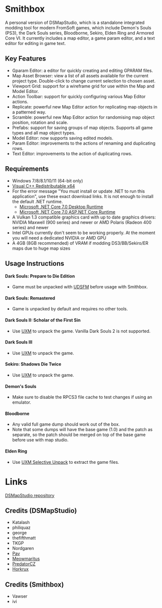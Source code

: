 # Smithbox
A personal version of DSMapStudio, which is a standalone integrated modding tool for modern FromSoft games, which include Demon's Souls (PS3), the Dark Souls series, Bloodborne, Sekiro, Elden Ring and Armored Core VI. It currently includes a map editor, a game param editor, and a text editor for editing in game text.

## Key Features
- Gparam Editor: a editor for quickly creating and editing GPARAM files.
- Map Asset Browser: view a list of all assets available for the current project type. Double-click to change current selection to chosen asset.
- Viewport Grid: support for a wireframe grid for use within the Map and Model Editor.
- Action Toolbar: support for quickly configuring various Map Editor actions.
- Replicate: powerful new Map Editor action for replicating map objects in a patterned way.
- Scramble: powerful new Map Editor action for randomising map object position, rotation and scale.
- Prefabs: support for saving groups of map objects. Supports all game types and all map object types.
- Model Editor: now supports saving edited models.
- Param Editor: improvements to the actions of renaming and duplicating rows.
- Text Editor: improvements to the action of duplicating rows.

## Requirements
* Windows 7/8/8.1/10/11 (64-bit only)
* [Visual C++ Redistributable x64](https://aka.ms/vs/16/release/vc_redist.x64.exe)
* For the error message "You must install or update .NET to run this application", use these exact download links. It is not enough to install the default .NET runtime.
  * [Microsoft .NET Core 7.0 Desktop Runtime](https://aka.ms/dotnet/7.0/windowsdesktop-runtime-win-x64.exe)
  * [Microsoft .NET Core 7.0 ASP.NET Core Runtime](https://aka.ms/dotnet/7.0/aspnetcore-runtime-win-x64.exe)
* A Vulkan 1.3 compatible graphics card with up to date graphics drivers: NVIDIA Maxwell (900 series) and newer or AMD Polaris (Radeon 400 series) and newer
* Intel GPUs currently don't seem to be working properly. At the moment you will need a dedicated NVIDIA or AMD GPU
* A 4GB (8GB recommended) of VRAM if modding DS3/BB/Sekiro/ER maps due to huge map sizes

## Usage Instructions
#### Dark Souls: Prepare to Die Edition
* Game must be unpacked with [UDSFM](https://www.nexusmods.com/darksouls/mods/1304) before usage with Smithbox.

#### Dark Souls: Remastered
* Game is unpacked by default and requires no other tools.

#### Dark Souls II: Scholar of the First Sin
* Use [UXM](https://www.nexusmods.com/sekiro/mods/26) to unpack the game. Vanilla Dark Souls 2 is not supported.

#### Dark Souls III
* Use [UXM](https://www.nexusmods.com/sekiro/mods/26) to unpack the game.

#### Sekiro: Shadows Die Twice
* Use [UXM](https://www.nexusmods.com/sekiro/mods/26) to unpack the game.

#### Demon's Souls
* Make sure to disable the RPCS3 file cache to test changes if using an emulator.

#### Bloodborne
* Any valid full game dump should work out of the box. 
* Note that some dumps will have the base game (1.0) and the patch as separate, so the patch should be merged on top of the base game before use with map studio.

#### Elden Ring
* Use [UXM Selective Unpack](https://github.com/Nordgaren/UXM-Selective-Unpack) to extract the game files.

# Links
[DSMapStudio repository](https://github.com/soulsmods/DSMapStudio)

## Credits (DSMapStudio)
* Katalash
* philiquaz
* george
* thefifthmatt
* TKGP
* Nordgaren
* [Pav](https://github.com/JohrnaJohrna)
* [Meowmaritus](https://github.com/meowmaritus)
* [PredatorCZ](https://github.com/PredatorCZ)
* [Horkrux](https://github.com/horkrux)

## Credits (Smithbox)
* Vawser
* ivi


  
